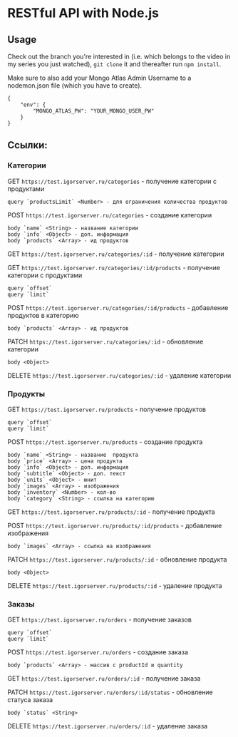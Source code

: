# RESTful API with Node.js

## Usage
Check out the branch you're interested in (i.e. which belongs to the video in my series you just watched), ```git clone``` it and thereafter run ```npm install```.

Make sure to also add your Mongo Atlas Admin Username to a nodemon.json file (which you have to create).

```
{
    "env": {
        "MONGO_ATLAS_PW": "YOUR_MONGO_USER_PW"
    }
}
```

## Ссылки:
### Категории
GET `https://test.igorserver.ru/categories` - получение категории с продуктами
```
query `productsLimit` <Number> - для ограничения количества продуктов
```

POST `https://test.igorserver.ru/categories` - создание категории
```
body `name` <String> - название категории
body `info` <Object> - доп. информация
body `products` <Array> - ид продуктов
```

GET `https://test.igorserver.ru/categories/:id` - получение категории

GET `https://test.igorserver.ru/categories/:id/products` - получение категории с продуктами
```
query `offset`
query `limit`
```

POST `https://test.igorserver.ru/categories/:id/products` - добавление продуктов в категорию
```
body `products` <Array> - ид продуктов
```

PATCH `https://test.igorserver.ru/categories/:id` - обновление категории
```
body <Object>
```

DELETE `https://test.igorserver.ru/categories/:id` - удаление категории

### Продукты
GET `https://test.igorserver.ru/products` - получение продуктов
```
query `offset`
query `limit`
```

POST `https://test.igorserver.ru/products` - создание продукта
```
body `name` <String> - название  продукта
body `price` <Array> - цена продукта
body `info` <Object> - доп. информация
body `subtitle` <Object> - доп. текст
body `units` <Object> - юнит
body `images` <Array> - изображения
body `inventory` <Number> - кол-во
body `category` <String> - ссылка на категорию
```

GET `https://test.igorserver.ru/products/:id` - получение продукта

POST `https://test.igorserver.ru/products/:id/products` - добавление изображения
```
body `images` <Array> - ссылка на изображения
```

PATCH `https://test.igorserver.ru/products/:id` - обновление продукта
```
body <Object>
```

DELETE `https://test.igorserver.ru/products/:id` - удаление продукта

### Заказы
GET `https://test.igorserver.ru/orders` - получение заказов
```
query `offset`
query `limit`
```

POST `https://test.igorserver.ru/orders` - создание заказа
```
body `products` <Array> - массив c productId и quantity
```

GET `https://test.igorserver.ru/orders/:id` - получение заказа

PATCH `https://test.igorserver.ru/orders/:id/status` - обновление статуса заказа
```
body `status` <String>
```

DELETE `https://test.igorserver.ru/orders/:id` - удаление заказа
